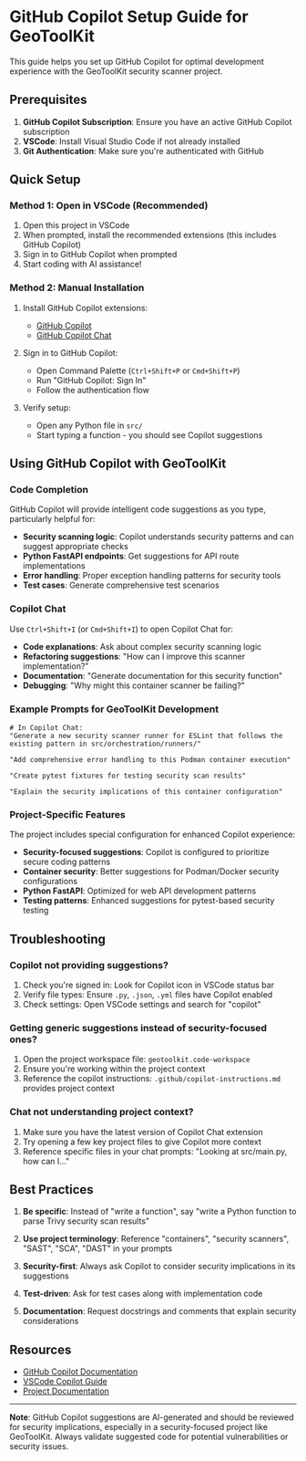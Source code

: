 # GitHub Copilot Setup Guide for GeoToolKit

This guide helps you set up GitHub Copilot for optimal development experience with the GeoToolKit security scanner project.

## Prerequisites

1. **GitHub Copilot Subscription**: Ensure you have an active GitHub Copilot subscription
2. **VSCode**: Install Visual Studio Code if not already installed
3. **Git Authentication**: Make sure you're authenticated with GitHub

## Quick Setup

### Method 1: Open in VSCode (Recommended)

1. Open this project in VSCode
2. When prompted, install the recommended extensions (this includes GitHub Copilot)
3. Sign in to GitHub Copilot when prompted
4. Start coding with AI assistance!

### Method 2: Manual Installation

1. Install GitHub Copilot extensions:
   - [GitHub Copilot](https://marketplace.visualstudio.com/items?itemName=GitHub.copilot)
   - [GitHub Copilot Chat](https://marketplace.visualstudio.com/items?itemName=GitHub.copilot-chat)

2. Sign in to GitHub Copilot:
   - Open Command Palette (`Ctrl+Shift+P` or `Cmd+Shift+P`)
   - Run "GitHub Copilot: Sign In"
   - Follow the authentication flow

3. Verify setup:
   - Open any Python file in `src/`
   - Start typing a function - you should see Copilot suggestions

## Using GitHub Copilot with GeoToolKit

### Code Completion

GitHub Copilot will provide intelligent code suggestions as you type, particularly helpful for:

- **Security scanning logic**: Copilot understands security patterns and can suggest appropriate checks
- **Python FastAPI endpoints**: Get suggestions for API route implementations
- **Error handling**: Proper exception handling patterns for security tools
- **Test cases**: Generate comprehensive test scenarios

### Copilot Chat

Use `Ctrl+Shift+I` (or `Cmd+Shift+I`) to open Copilot Chat for:

- **Code explanations**: Ask about complex security scanning logic
- **Refactoring suggestions**: "How can I improve this scanner implementation?"
- **Documentation**: "Generate documentation for this security function"
- **Debugging**: "Why might this container scanner be failing?"

### Example Prompts for GeoToolKit Development

```
# In Copilot Chat:
"Generate a new security scanner runner for ESLint that follows the existing pattern in src/orchestration/runners/"

"Add comprehensive error handling to this Podman container execution"

"Create pytest fixtures for testing security scan results"

"Explain the security implications of this container configuration"
```

### Project-Specific Features

The project includes special configuration for enhanced Copilot experience:

- **Security-focused suggestions**: Copilot is configured to prioritize secure coding patterns
- **Container security**: Better suggestions for Podman/Docker security configurations  
- **Python FastAPI**: Optimized for web API development patterns
- **Testing patterns**: Enhanced suggestions for pytest-based security testing

## Troubleshooting

### Copilot not providing suggestions?

1. Check you're signed in: Look for Copilot icon in VSCode status bar
2. Verify file types: Ensure `.py`, `.json`, `.yml` files have Copilot enabled
3. Check settings: Open VSCode settings and search for "copilot"

### Getting generic suggestions instead of security-focused ones?

1. Open the project workspace file: `geotoolkit.code-workspace`
2. Ensure you're working within the project context
3. Reference the copilot instructions: `.github/copilot-instructions.md` provides project context

### Chat not understanding project context?

1. Make sure you have the latest version of Copilot Chat extension
2. Try opening a few key project files to give Copilot more context
3. Reference specific files in your chat prompts: "Looking at src/main.py, how can I..."

## Best Practices

1. **Be specific**: Instead of "write a function", say "write a Python function to parse Trivy security scan results"

2. **Use project terminology**: Reference "containers", "security scanners", "SAST", "SCA", "DAST" in your prompts

3. **Security-first**: Always ask Copilot to consider security implications in its suggestions

4. **Test-driven**: Ask for test cases along with implementation code

5. **Documentation**: Request docstrings and comments that explain security considerations

## Resources

- [GitHub Copilot Documentation](https://docs.github.com/en/copilot)
- [VSCode Copilot Guide](https://code.visualstudio.com/docs/editor/github-copilot)
- [Project Documentation](README.md)

---

**Note**: GitHub Copilot suggestions are AI-generated and should be reviewed for security implications, especially in a security-focused project like GeoToolKit. Always validate suggested code for potential vulnerabilities or security issues.